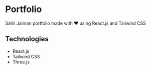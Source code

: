 # Portfolio
Sahil Jaiman portfolio made with ❤️ using React.js and Tailwind CSS

## Technologies
- React.js
- Tailwind CSS
- Three.js
